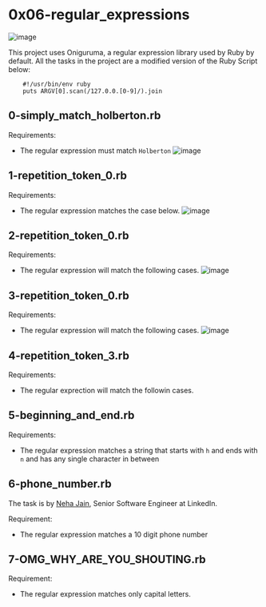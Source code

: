 # 0x06-regular_expressions


![image]()


This project uses Oniguruma, a regular expression library used by Ruby by default.
All the tasks in the project are a modified version of the Ruby Script below:

```
    #!/usr/bin/env ruby
    puts ARGV[0].scan(/127.0.0.[0-9]/).join
```

## 0-simply_match_holberton.rb

Requirements:
- The regular expression must match ``` Holberton ```
![image]()

## 1-repetition_token_0.rb

Requirements:
- The regular expression matches the case below.
![image]()

## 2-repetition_token_0.rb

Requirements:
- The regular expression will match the following cases.
![image]()

## 3-repetition_token_0.rb

Requirements:
- The regular expression will match the following cases.
![image]()

## 4-repetition_token_3.rb

Requirements:
- The regular exprection will match the followin cases.

## 5-beginning_and_end.rb

Requirements:
- The regular expression matches a string that starts with ``` h ``` and ends with ```n``` and has any single character in between

## 6-phone_number.rb

The task is by [Neha Jain](https://alx-intranet.hbtn.io/rltoken/GqwvXAvTXR_JXqyTvZ4AzQ), Senior Software Engineer at LinkedIn.

Requirement:
- The regular expression matches a 10 digit phone number

## 7-OMG_WHY_ARE_YOU_SHOUTING.rb

Requirement:
- The regular expression matches only capital letters.


